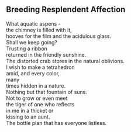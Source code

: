 Breeding Resplendent Affection
------------------------------
What aquatic aspens -  
the chimney is filled with it,  
hooves for the film and the acidulous glass.  
Shall we keep going?  
Trusting a ribbon  
returned in the friendly sunshine.  
The distorted crab stores in the natural oblivions.  
I wish to make a tetrahedron  
amid, and every color,  
many  
times hidden in a nature.  
Nothing but that fountain of suns.  
Not to grow or even meet  
the tiger of one who reflects  
in me in a thicket or  
kissing to an aunt.  
The bottle plan that has everyone listless.  
